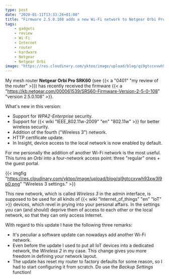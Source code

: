 ```yaml
---
type: post
date: "2020-01-11T13:33:26+01:00"
title: "Firmware 2.5.0.108 adds a new Wi-Fi network to Netgear Orbi Pro SRK60"
tags:
    - gadgets
    - review
    - Wi-Fi
    - Internet
    - router
    - hardware
    - Netgear
    - Netgear Orbi
image: "https://res.cloudinary.com/yktoo/image/upload/blog/qi9gtccxvwh93xw3l9p0.png"
---
```


My mesh router **Netgear Orbi Pro SRK60** (see {{< a "0401" "my review of the router" >}}) has recently received the firmware {{< a "https://kb.netgear.com/000061539/SRS60-Firmware-Version-2-5-0-108" "version 2.5.0.108" >}}.

What's new in this version:

<!--more-->

* Support for *WPA2-Enterprise* security.
* Support for {{< wiki "IEEE_802.11w-2009" "en" "802.11w" >}} for better wireless security.
* Addition of the fourth ("Wireless 3") network.
* HTTP certificate update.
* In Insight, device access to the local network is now enabled by default.

For me personally the addition of another Wi-Fi network is the most useful. This turns an *Orbi* into a four-network access point: three "regular" ones + the guest portal.

{{< imgfig "https://res.cloudinary.com/yktoo/image/upload/blog/qi9gtccxvwh93xw3l9p0.png" "Wireless 3 settings." >}}

This new network, which is called *Wireless 3* in the admin interface, is supposed to be used for all kinds of {{< wiki "Internet_of_things" "en" "IoT" >}} devices, which revel in prying into your personal affairs. In the settings you can (and should) deprive them of access to each other or the local network, so that they can only access Internet.

With regard to this update I have the following three remarks:

* It's peculiar a software update can nowadays add another Wi-Fi network.
* Even before the update I used to put all IoT devices into a dedicated network, the *Wireless 2* in my case. This change gives you more freedom in defining your network layout.
* The update has reset my router to factory defaults for some reason, so I had to start configuring it from scratch. Do use the *Backup Settings* function!